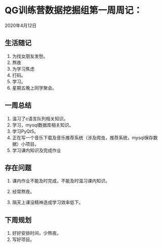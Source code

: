 # QG训练营数据挖掘组第一周周记：
2020年4月12日

## 生活随记

1. 为找女朋友发愁。
2. 熬夜
3. 为学习焦虑
4. 打码。
5. 学习。
6. 星期五晚上同学聚会。

## 一周总结

1. 温习了c语言队列相关知识。
3. 学习，mysql数据库相关知识。
3. 学习PyQt5。
4. 正在写一个音乐下载及音乐推荐系统（涉及爬虫，推荐系统，mysql保存数据）小项目。
5. 学习课内知识及完成作业

## 存在问题

1. 课内作业不能及时完成，不能及时温习课内知识。

2. 经常熬夜。
3. 隔天上课没精神造成学习效率低下。

## 下周规划

1. 好好安排时间，少熬夜。
2. 写好项目。




